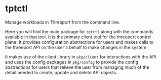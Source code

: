 # tptctl

Manage workloads in Threeport from the command line.

Here you will find the main package for `tptctl` along with the commands
available in that tool.  It is the primary client tool for the threeport control
plane.  It provides configuration abstractions for users and makes calls to the
threeport API on the user's behalf to make changes in the system.

It makes use of the client library in `pkg/client` for interactions with the API
and uses the config packages in `pkg/config` to provide the config abstractions
for users that relieve the user from managing much of the detail needed to
create, update and delete API objects.

